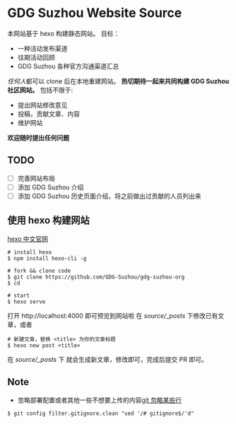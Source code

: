 # GDG Suzhou Website Source

本网站基于 hexo 构建静态网站。 目标：

- 一种活动发布渠道
- 往期活动回顾
- GDG Suzhou 各种官方沟通渠道汇总

*任何人*都可以 clone 后在本地重建网站。
**热切期待一起来共同构建 GDG Suzhou 社区网站。**
包括不限于:

- 提出网站修改意见
- 投稿，贡献文章、内容
- 维护网站

**欢迎随时提出任何问题**

## TODO
- [ ] 完善网站布局
- [ ] 添加 GDG Suzhou 介绍
- [ ] 添加 GDG Suzhou 历史页面介绍，将之前做出过贡献的人员列出来

## 使用 hexo 构建网站

[hexo 中文官网](https://hexo.io/zh-cn/)

```
# install hexo
$ npm install hexo-cli -g

# fork && clone code
$ git clone https://github.com/GDG-Suzhou/gdg-suzhou-org
$ cd

# start
$ hexo serve
```

打开 http://localhost:4000 即可预览到网站啦
在 *source/_posts* 下修改已有文章，或者

```
# 新建文章，替换 <title> 为你的文章标题
$ hexo new post <title>
```

在 *source/_posts* 下 就会生成新文章，修改即可，完成后提交 PR 即可。

## Note

- 忽略部署配置或者其他一些不想要上传的内容[git 忽略某些行](https://stackoverflow.com/questions/16244969/how-to-tell-git-to-ignore-individual-lines-i-e-gitignore-for-specific-lines-of)

```
$ git config filter.gitignore.clean "sed '/# gitignore$/'d"
```
